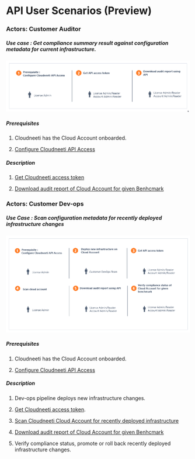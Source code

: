 # API User Scenarios (Preview)

### Actors: Customer Auditor

##### Use case : Get compliance summary result against configuration metadata for current infrastructure.

![Auditor Use Case](.././images/customerAPI/apiUseCaseAuditor.png#thumbnail_1)

##### Prerequisites

1. Cloudneeti has the Cloud Account onboarded.

2. [Configure Cloudneeti API Access](../../administratorGuide/configureCloudneetiAPIAccess/)

##### Description

1. [Get Cloudneeti access token](../../userGuide/getAccessTokenAPI/)

2. [Download audit report of Cloud Account for given Benhcmark](../../userGuide/auditReportAPI/)
 

### Actors: Customer Dev-ops

##### Use Case : Scan configuration metadata for recently deployed infrastructure changes

![Devops Use Case](.././images/customerAPI/apiUseCaseDevops.png#thumbnail_1)

##### Prerequisites

1. Cloudneeti has the Cloud Account onboarded.

2. [Configure Cloudneeti API Access](../../administratorGuide/configureCloudneetiAPIAccess/)

##### Description
1. Dev-ops pipeline deploys new infrastructure changes.

2. [Get Cloudneeti access token](../../userGuide/getAccessTokenAPI/).

3. [Scan Cloudneeti Cloud Account for recently deployed infrastructure](../../userGuide/getAccessTokenAPI/)

4. [Download audit report of Cloud Account for given Benhcmark](../../userGuide/auditReportAPI/)

5. Verify compliance status, promote or roll back recently deployed infrastructure changes.
